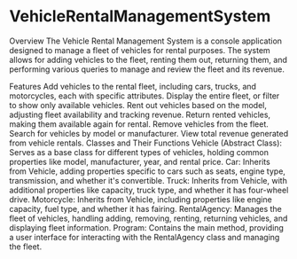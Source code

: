# VehicleRentalManagementSystem

Overview
The Vehicle Rental Management System is a console application designed to manage a fleet of vehicles for rental purposes. The system allows for adding vehicles to the fleet, renting them out, returning them, and performing various queries to manage and review the fleet and its revenue.

Features
Add vehicles to the rental fleet, including cars, trucks, and motorcycles, each with specific attributes.
Display the entire fleet, or filter to show only available vehicles.
Rent out vehicles based on the model, adjusting fleet availability and tracking revenue.
Return rented vehicles, making them available again for rental.
Remove vehicles from the fleet.
Search for vehicles by model or manufacturer.
View total revenue generated from vehicle rentals.
Classes and Their Functions
Vehicle (Abstract Class): Serves as a base class for different types of vehicles, holding common properties like model, manufacturer, year, and rental price.
Car: Inherits from Vehicle, adding properties specific to cars such as seats, engine type, transmission, and whether it's convertible.
Truck: Inherits from Vehicle, with additional properties like capacity, truck type, and whether it has four-wheel drive.
Motorcycle: Inherits from Vehicle, including properties like engine capacity, fuel type, and whether it has fairing.
RentalAgency: Manages the fleet of vehicles, handling adding, removing, renting, returning vehicles, and displaying fleet information.
Program: Contains the main method, providing a user interface for interacting with the RentalAgency class and managing the fleet.
